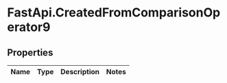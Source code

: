 # FastApi.CreatedFromComparisonOperator9

## Properties
Name | Type | Description | Notes
------------ | ------------- | ------------- | -------------

